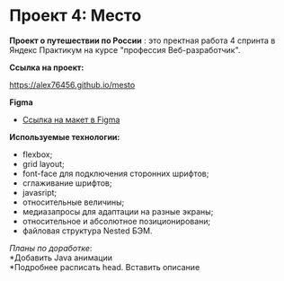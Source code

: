 
# Проект 4: Место
**Проект о путешествии по России** : это пректная работа 4 спринта в Яндекс Практикум на курсе "профессия Веб-разработчик". 



**Ссылка на проект:**

https://alex76456.github.io/mesto


**Figma**

* [Ссылка на макет в Figma](https://www.figma.com/file/StZjf8HnoeLdiXS7dYrLAh/JavaScript.-Sprint-4)


**Используемые технологии:**

* flexbox;
* grid layout;
* font-face для подключения сторонних шрифтов;
* сглаживание шрифтов;
* javasript;
* относительные величины;
* медиазапросы для адаптации на разные экраны;
* относительное и абсолютное позиционировани;
* файловая структура Nested БЭМ.


*Планы по доработке*:  
*Добавить Java анимации  
*Подробнее расписать head. Вставить описание  
